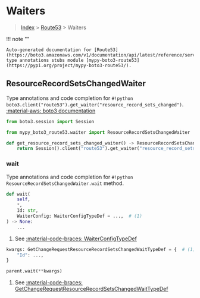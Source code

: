 # Waiters

> [Index](../README.md) > [Route53](./README.md) > Waiters

!!! note ""

    Auto-generated documentation for [Route53](https://boto3.amazonaws.com/v1/documentation/api/latest/reference/services/route53.html#Route53)
    type annotations stubs module [mypy-boto3-route53](https://pypi.org/project/mypy-boto3-route53/).

## ResourceRecordSetsChangedWaiter

Type annotations and code completion for `#!python boto3.client("route53").get_waiter("resource_record_sets_changed")`.
[:material-aws: boto3 documentation](https://boto3.amazonaws.com/v1/documentation/api/latest/reference/services/route53.html#Route53.Waiter.ResourceRecordSetsChanged)

```python title="Usage example"
from boto3.session import Session

from mypy_boto3_route53.waiter import ResourceRecordSetsChangedWaiter

def get_resource_record_sets_changed_waiter() -> ResourceRecordSetsChangedWaiter:
    return Session().client("route53").get_waiter("resource_record_sets_changed")
```


### wait

Type annotations and code completion for `#!python ResourceRecordSetsChangedWaiter.wait` method.

```python title="Method definition"
def wait(
    self,
    *,
    Id: str,
    WaiterConfig: WaiterConfigTypeDef = ...,  # (1)
) -> None:
    ...
```

1. See [:material-code-braces: WaiterConfigTypeDef](./type_defs.md#waiterconfigtypedef) 


```python title="Usage example with kwargs"
kwargs: GetChangeRequestResourceRecordSetsChangedWaitTypeDef = {  # (1)
    "Id": ...,
}

parent.wait(**kwargs)
```

1. See [:material-code-braces: GetChangeRequestResourceRecordSetsChangedWaitTypeDef](./type_defs.md#getchangerequestresourcerecordsetschangedwaittypedef) 

